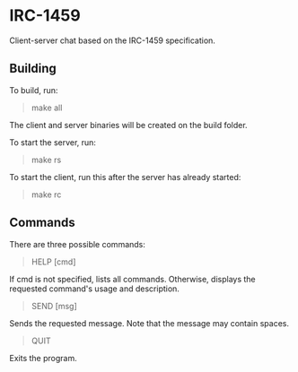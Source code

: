# IRC-1459

Client-server chat based on the IRC-1459 specification.

## Building

To build, run:

> make all

The client and server binaries will be created on the build folder.

To start the server, run:

> make rs

To start the client, run this after the server has already started:

> make rc

## Commands

There are three possible commands:

> HELP [cmd]

If cmd is not specified, lists all commands. Otherwise, displays the requested command's usage and description.

> SEND [msg]

Sends the requested message. Note that the message may contain spaces.

> QUIT

Exits the program.
